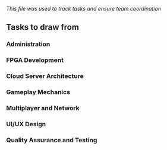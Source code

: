 
*This file was used to track tasks and ensure team coordination*
## Tasks to draw from


### Administration


### FPGA Development


### Cloud Server Architecture


### Gameplay Mechanics


### Multiplayer and Network


### UI/UX Design


### Quality Assurance and Testing

